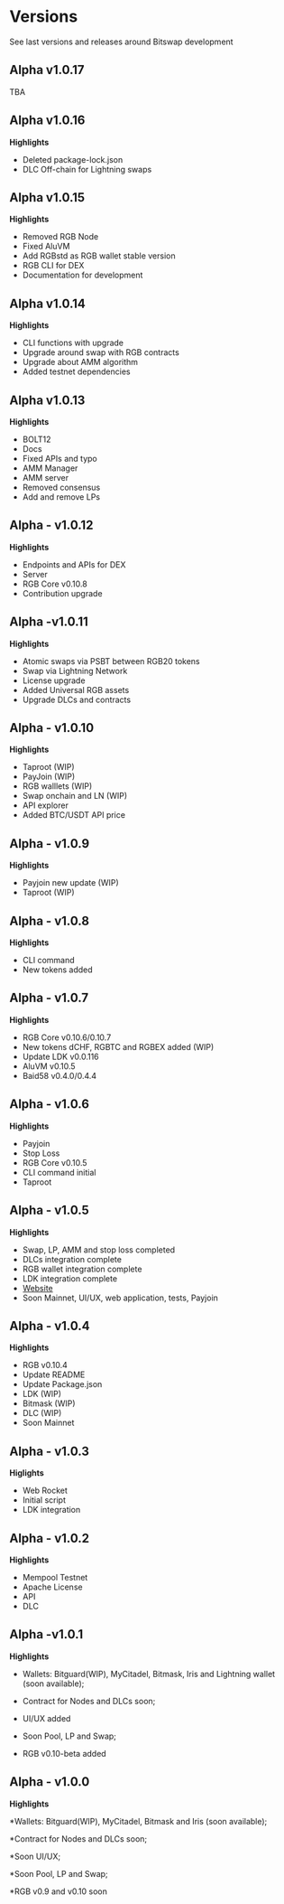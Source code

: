 # Versions

See last versions and releases around Bitswap development

## Alpha v1.0.17

TBA

## Alpha v1.0.16

**Highlights**

- Deleted package-lock.json
- DLC Off-chain for Lightning swaps

## Alpha v1.0.15

**Highlights**

- Removed RGB Node
- Fixed AluVM
- Add RGBstd as RGB wallet stable version 
- RGB CLI for DEX
- Documentation for development

## Alpha v1.0.14

**Highlights**

- CLI functions with upgrade
- Upgrade around swap with RGB contracts
- Upgrade about AMM algorithm
- Added testnet dependencies

## Alpha v1.0.13

**Highlights**

- BOLT12
- Docs
- Fixed APIs and typo
- AMM Manager
- AMM server
- Removed consensus
- Add and remove LPs 

## Alpha - v1.0.12 

**Highlights**

- Endpoints and APIs for DEX
- Server
- RGB Core v0.10.8
- Contribution upgrade

## Alpha -v1.0.11

**Highlights**

- Atomic swaps via PSBT between RGB20 tokens
- Swap via Lightning Network
- License upgrade
- Added Universal RGB assets
- Upgrade DLCs and contracts

## Alpha - v1.0.10

**Highlights**

- Taproot (WIP)
- PayJoin (WIP)
- RGB walllets (WIP)
- Swap onchain and LN (WIP)
- API explorer
- Added BTC/USDT API price

## Alpha - v1.0.9

**Highlights**

 - Payjoin new update (WIP)
 - Taproot (WIP)

## Alpha - v1.0.8

**Highlights**

- CLI command
- New tokens added

## Alpha - v1.0.7

**Highlights**

- RGB Core v0.10.6/0.10.7
- New tokens dCHF, RGBTC and RGBEX added (WIP)
- Update LDK v0.0.116
- AluVM v0.10.5
- Baid58 v0.4.0/0.4.4

## Alpha - v1.0.6

**Highlights**

- Payjoin
- Stop Loss
- RGB Core v0.10.5
- CLI command initial
- Taproot

## Alpha - v1.0.5

**Highlights**

- Swap, LP, AMM and stop loss completed
- DLCs integration complete
- RGB wallet integration complete
- LDK integration complete
- [Website](https://bitswap-bifi.github.io/)
- Soon Mainnet, UI/UX, web application, tests, Payjoin
  
## Alpha - v1.0.4

**Highlights**

- RGB v0.10.4
- Update README
- Update Package.json
- LDK (WIP)
- Bitmask (WIP)
- DLC (WIP)
- Soon Mainnet

## Alpha - v1.0.3

**Higlights**

- Web Rocket
- Initial script
- LDK integration

## Alpha - v1.0.2

**Highlights**

- Mempool Testnet
- Apache License
- API
- DLC

## Alpha -v1.0.1

**Highlights**

- Wallets: Bitguard(WIP), MyCitadel, Bitmask, Iris and Lightning wallet (soon available);

- Contract for Nodes and DLCs soon;

- UI/UX added

- Soon Pool, LP and Swap;

- RGB v0.10-beta added

## Alpha - v1.0.0

**Highlights**

*Wallets: Bitguard(WIP), MyCitadel, Bitmask and Iris (soon available);

*Contract for Nodes and DLCs soon;

*Soon UI/UX;

*Soon Pool, LP and Swap;

*RGB v0.9 and v0.10 soon
